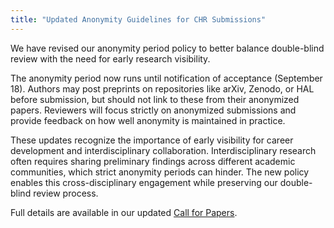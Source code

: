 ```yaml
---
title: "Updated Anonymity Guidelines for CHR Submissions"
---
```

We have revised our anonymity period policy to better balance double-blind review with the need for early research visibility.

The anonymity period now runs until notification of acceptance (September 18). Authors may post preprints on repositories like arXiv, Zenodo, or HAL before submission, but should not link to these from their anonymized papers. Reviewers will focus strictly on anonymized submissions and provide feedback on how well anonymity is maintained in practice.

These updates recognize the importance of early visibility for career development and interdisciplinary collaboration. Interdisciplinary research often requires sharing preliminary findings across different academic communities, which strict anonymity periods can hinder. The new policy enables this cross-disciplinary engagement while preserving our double-blind review process.

Full details are available in our updated <a href="/cfp">Call for Papers</a>.
